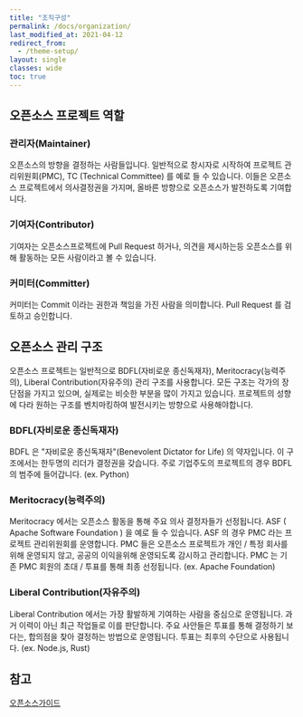 ```yaml
---
title: "조직구성"
permalink: /docs/organization/
last_modified_at: 2021-04-12
redirect_from:
  - /theme-setup/
layout: single
classes: wide
toc: true
---
```

## 오픈소스 프로젝트 역할
### 관리자(Maintainer)
오픈소스의 방향을 결정하는 사람들입니다. 일반적으로 창시자로 시작하여 프로젝트 관리위원회(PMC), TC (Technical Committee) 를 예로 들 수 있습니다.
이들은 오픈소스 프로젝트에서 의사결정권을 가지며, 올바른 방향으로 오픈소스가 발전하도록 기여합니다.
### 기여자(Contributor)
기여자는 오픈소스프로젝트에 Pull Request 하거나, 의견을 제시하는등 오픈소스를 위해 활동하는 모든 사람이라고 볼 수 있습니다.
### 커미터(Committer)
커미터는 Commit 이라는 권한과 책임을 가진 사람을 의미합니다. Pull Request 를 검토하고 승인합니다.

## 오픈소스 관리 구조
오픈소스 프로젝트는 일반적으로 BDFL(자비로운 종신독재자), Meritocracy(능력주의), Liberal Contribution(자유주의) 관리 구조를 사용합니다.
모든 구조는 각가의 장단점을 가지고 있으며, 실제로는 비슷한 부분을 많이 가지고 있습니다. 프로젝트의 성향에 다라 원하는 구조를 벤치마킹하여 
발전시키는 방향으로 사용해야합니다.
### BDFL(자비로운 종신독재자)
BDFL 은 "자비로운 종신독재자"(Benevolent Dictator for Life) 의 약자입니다. 이 구조에서는 한두명의 리더가 결정권을 갖습니다.
주로 기업주도의 프로젝트의 경우 BDFL 의 범주에 들어갑니다. (ex. Python)
### Meritocracy(능력주의)
Meritocracy 에서는 오픈소스 활동을 통해 주요 의사 결정자들가 선정됩니다.  ASF ( Apache Software Foundation ) 을 예로 들 수 있습니다.
ASF 의 경우 PMC 라는 프로젝트 관리위원회를 운영합니다. PMC 들은 오픈소스 프로젝트가 개인 / 특정 회사를 위해 운영되지 않고, 공공의 이익을위해
운영되도록 감시하고 관리합니다. PMC 는 기존 PMC 회원의 초대 / 투표를 통해 최종 선정됩니다.  (ex. Apache Foundation)
### Liberal Contribution(자유주의)
Liberal Contribution 에서는 가장 활발하게 기여하는 사람을 중심으로 운영됩니다. 과거 이력이 아닌 최근 작업들로 이를 판단합니다.
주요 사안들은 투표를 통해 결정하기 보다는, 합의점을 찾아 결정하는 방법으로 운영됩니다. 투표는 최후의 수단으로 사용됩니다. (ex. Node.js, Rust)


## 참고
[오픈소스가이드](https://opensource.guide/leadership-and-governance/)